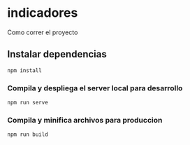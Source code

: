 # indicadores

Como correr el proyecto

## Instalar dependencias
```
npm install
```

### Compila y despliega el server local para desarrollo
```
npm run serve
```

### Compila y minifica archivos para produccion
```
npm run build
```

